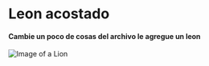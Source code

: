 # Leon acostado
<h4>Cambie un poco de cosas del archivo le agregue un leon </h4>

![Image of a Lion](https://innaturalist-open-data.s3.amazonaws.com/photos/283643308/original.jpeg)
